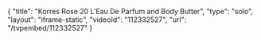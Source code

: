 {
    "title": "Korres Rose 20 L'Eau De Parfum and Body Butter",
    "type": "solo",
    "layout": "iframe-static",
    "videoId": "112332527",
    "url": "\/tvpembed\/112332527"
}